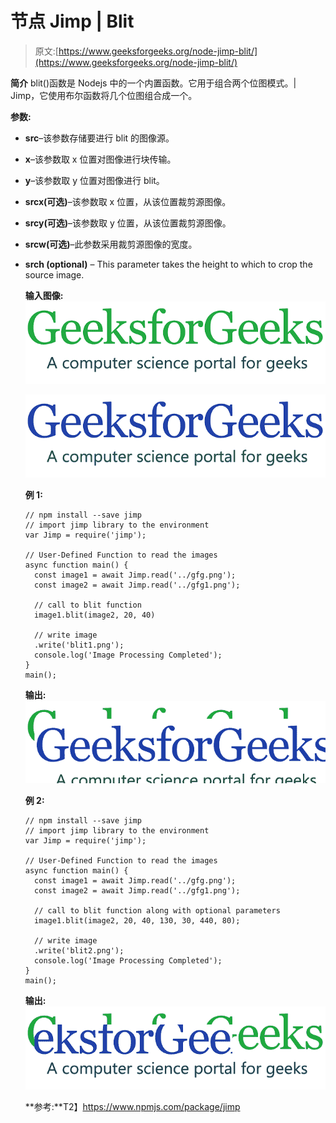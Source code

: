 # 节点 Jimp | Blit

> 原文:[https://www.geeksforgeeks.org/node-jimp-blit/](https://www.geeksforgeeks.org/node-jimp-blit/)

**简介**
blit()函数是 Nodejs 中的一个内置函数。它用于组合两个位图模式。| Jimp，它使用布尔函数将几个位图组合成一个。

**参数:**

*   **src**–该参数存储要进行 blit 的图像源。
*   **x**–该参数取 x 位置对图像进行块传输。
*   **y**–该参数取 y 位置对图像进行 blit。
*   **srcx(可选)**–该参数取 x 位置，从该位置裁剪源图像。
*   **srcy(可选)**–该参数取 y 位置，从该位置裁剪源图像。
*   **srcw(可选)**–此参数采用裁剪源图像的宽度。
*   **srch (optional)** – This parameter takes the height to which to crop the source image.

    **输入图像:**
    ![](img/11d75a22300d1eaf21322ef1a88a13d0.png)

    ![](img/290a52d70280cfd5211f5083f062f10e.png)

    **例 1:**

    ```
    // npm install --save jimp
    // import jimp library to the environment
    var Jimp = require('jimp');

    // User-Defined Function to read the images
    async function main() {
      const image1 = await Jimp.read('../gfg.png');
      const image2 = await Jimp.read('../gfg1.png');

      // call to blit function 
      image1.blit(image2, 20, 40)

      // write image
      .write('blit1.png');
      console.log('Image Processing Completed');
    }
    main();
    ```

    **输出:**
    ![](img/cb1dfdae6a4e9cc047938506a2d08544.png)

    **例 2:**

    ```
    // npm install --save jimp
    // import jimp library to the environment
    var Jimp = require('jimp');

    // User-Defined Function to read the images
    async function main() {
      const image1 = await Jimp.read('../gfg.png');
      const image2 = await Jimp.read('../gfg1.png');

      // call to blit function along with optional parameters
      image1.blit(image2, 20, 40, 130, 30, 440, 80);

      // write image
      .write('blit2.png');
      console.log('Image Processing Completed');
    }
    main();
    ```

    **输出:**
    ![](img/eab8d7fcfa508a438bbd43bcbd302d1f.png)

    **参考:**T2】https://www.npmjs.com/package/jimp